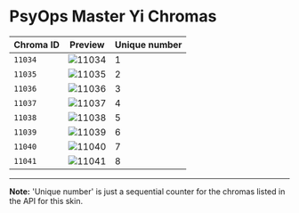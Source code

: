 # PsyOps Master Yi Chromas

| Chroma ID | Preview | Unique number |
|---|---|---|
| `11034` | ![11034](https://raw.communitydragon.org/latest/plugins/rcp-be-lol-game-data/global/default/v1/champion-chroma-images/11/11034.png) | 1 |
| `11035` | ![11035](https://raw.communitydragon.org/latest/plugins/rcp-be-lol-game-data/global/default/v1/champion-chroma-images/11/11035.png) | 2 |
| `11036` | ![11036](https://raw.communitydragon.org/latest/plugins/rcp-be-lol-game-data/global/default/v1/champion-chroma-images/11/11036.png) | 3 |
| `11037` | ![11037](https://raw.communitydragon.org/latest/plugins/rcp-be-lol-game-data/global/default/v1/champion-chroma-images/11/11037.png) | 4 |
| `11038` | ![11038](https://raw.communitydragon.org/latest/plugins/rcp-be-lol-game-data/global/default/v1/champion-chroma-images/11/11038.png) | 5 |
| `11039` | ![11039](https://raw.communitydragon.org/latest/plugins/rcp-be-lol-game-data/global/default/v1/champion-chroma-images/11/11039.png) | 6 |
| `11040` | ![11040](https://raw.communitydragon.org/latest/plugins/rcp-be-lol-game-data/global/default/v1/champion-chroma-images/11/11040.png) | 7 |
| `11041` | ![11041](https://raw.communitydragon.org/latest/plugins/rcp-be-lol-game-data/global/default/v1/champion-chroma-images/11/11041.png) | 8 |

---

**Note:** 'Unique number' is just a sequential counter for the chromas listed in the API for this skin.